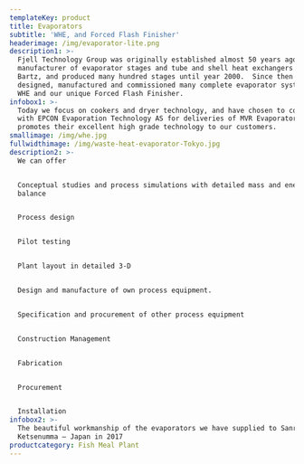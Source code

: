 ```yaml
---
templateKey: product
title: Evaporators
subtitle: 'WHE, and Forced Flash Finisher'
headerimage: /img/evaporator-lite.png
description1: >-
  Fjell Technology Group was originally established almost 50 years ago as local
  manufacturer of evaporator stages and tube and shell heat exchangers for Stord
  Bartz, and produced many hundred stages until year 2000.  Since then we have
  designed, manufactured and commissioned many complete evaporator systems, both
  WHE and our unique Forced Flash Finisher.
infobox1: >-
  Today we focus on cookers and dryer technology, and have chosen to cooperate
  with EPCON Evaporation Technology AS for deliveries of MVR Evaporators, and
  promotes their excellent high grade technology to our customers.
smallimage: /img/whe.jpg
fullwidthimage: /img/waste-heat-evaporator-Tokyo.jpg
description2: >-
  We can offer


  Conceptual studies and process simulations with detailed mass and energy
  balance


  Process design


  Pilot testing


  Plant layout in detailed 3-D


  Design and manufacture of own process equipment.


  Specification and procurement of other process equipment


  Construction Management


  Fabrication


  Procurement


  Installation
infobox2: >-
  The beautiful workmanship of the evaporators we have supplied to Sanriku,
  Ketsenumma – Japan in 2017
productcategory: Fish Meal Plant
---
```


